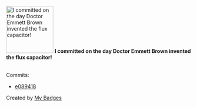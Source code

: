 <img src="https://my-badges.github.io/my-badges/delorean.png" alt="I committed on the day Doctor Emmett Brown invented the flux capacitor!" title="I committed on the day Doctor Emmett Brown invented the flux capacitor!" width="128">
<strong>I committed on the day Doctor Emmett Brown invented the flux capacitor!</strong>
<br><br>

Commits:

- <a href="https://github.com/nlsschim/Water-Pipe-Project/commit/e08941835aeb28f72f47a1d2f228b15004c994c4">e089418</a>


Created by <a href="https://github.com/my-badges/my-badges">My Badges</a>